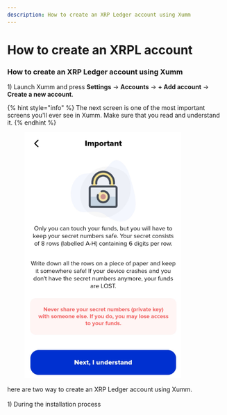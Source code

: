 ```yaml
---
description: How to create an XRP Ledger account using Xumm
---
```


# How to create an XRPL account

### How to create an XRP Ledger account using Xumm

1\) Launch Xumm and press **Settings** -> **Accounts** -> **+ Add account** -> **Create a new account**.

{% hint style="info" %}
The next screen is one of the most important screens you'll ever see in Xumm. Make sure that you read and understand it.
{% endhint %}

<figure><img src="../../.gitbook/assets/Install - Important screen.png" alt=""><figcaption></figcaption></figure>



here are two way to create an XRP Ledger account using Xumm.\
\
1\) During the installation process&#x20;
